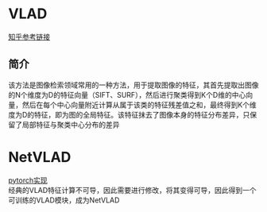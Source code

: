# VLAD
[知乎参考链接](https://zhuanlan.zhihu.com/p/96718053)  

## 简介
该方法是图像检索领域常用的一种方法，用于提取图像的特征，其首先提取出图像的N个维度为D的特征向量（SIFT、SURF），然后进行聚类得到K个D维的中心向量，然后在每个中心向量附近计算从属于该类的特征残差值之和，最终得到K个维度为D的特征，即为图的全局特征。该特征抹去了图像本身的特征分布差异，只保留了局部特征与聚类中心分布的差异  

# NetVLAD
[pytorch实现](https://github.com/lyakaap/NetVLAD-pytorch)  
经典的VLAD特征计算不可导，因此需要进行修改，将其变得可导，因此得到一个可训练的VLAD模块，成为NetVLAD